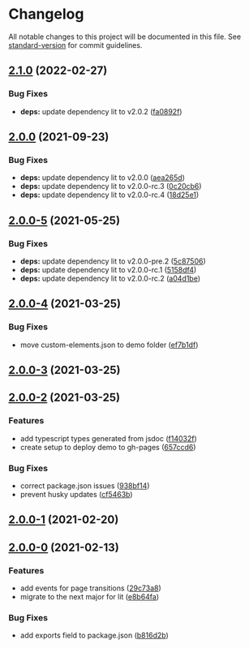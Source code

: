 # Changelog

All notable changes to this project will be documented in this file. See [standard-version](https://github.com/conventional-changelog/standard-version) for commit guidelines.

## [2.1.0](https://github.com/alangdm/helium-animated-pages/compare/v2.0.0...v2.1.0) (2022-02-27)


### Bug Fixes

* **deps:** update dependency lit to v2.0.2 ([fa0892f](https://github.com/alangdm/helium-animated-pages/commit/fa0892f48c927dc2782e621bd70283f69202b18f))

## [2.0.0](https://github.com/alangdm/helium-animated-pages/compare/v2.0.0-5...v2.0.0) (2021-09-23)


### Bug Fixes

* **deps:** update dependency lit to v2.0.0 ([aea265d](https://github.com/alangdm/helium-animated-pages/commit/aea265d8b90582ec3a63c211ef2a69cf3043a7b6))
* **deps:** update dependency lit to v2.0.0-rc.3 ([0c20cb6](https://github.com/alangdm/helium-animated-pages/commit/0c20cb6dc236d920c7af0d8bdaf411c8f83bbc01))
* **deps:** update dependency lit to v2.0.0-rc.4 ([18d25e1](https://github.com/alangdm/helium-animated-pages/commit/18d25e1032ed30520ec17f18ff268f20fdd12583))

## [2.0.0-5](https://github.com/alangdm/helium-animated-pages/compare/v2.0.0-4...v2.0.0-5) (2021-05-25)

### Bug Fixes

- **deps:** update dependency lit to v2.0.0-pre.2 ([5c87506](https://github.com/alangdm/helium-animated-pages/commit/5c87506d4c11e967911b9794f1402153c4bd9ce3))
- **deps:** update dependency lit to v2.0.0-rc.1 ([5158df4](https://github.com/alangdm/helium-animated-pages/commit/5158df4725f0eccf5b3f215d4e0a5015b44558bb))
- **deps:** update dependency lit to v2.0.0-rc.2 ([a04d1be](https://github.com/alangdm/helium-animated-pages/commit/a04d1bea24693503e4ff0e44a7bff339962deaaa))

## [2.0.0-4](https://github.com/alangdm/helium-animated-pages/compare/v2.0.0-3...v2.0.0-4) (2021-03-25)

### Bug Fixes

- move custom-elements.json to demo folder ([ef7b1df](https://github.com/alangdm/helium-animated-pages/commit/ef7b1df3d694d2e8de9ecf882ef18d8d7286cd4d))

## [2.0.0-3](https://github.com/alangdm/helium-animated-pages/compare/v2.0.0-2...v2.0.0-3) (2021-03-25)

## [2.0.0-2](https://github.com/alangdm/helium-animated-pages/compare/v2.0.0-1...v2.0.0-2) (2021-03-25)

### Features

- add typescript types generated from jsdoc ([f14032f](https://github.com/alangdm/helium-animated-pages/commit/f14032f9d3c1f8c573021e15d77367790b9c6062))
- create setup to deploy demo to gh-pages ([657ccd6](https://github.com/alangdm/helium-animated-pages/commit/657ccd6947857612612c02641c95ebb729aba857))

### Bug Fixes

- correct package.json issues ([938bf14](https://github.com/alangdm/helium-animated-pages/commit/938bf14c3412fde70383384a6b7cecdf85740282))
- prevent husky updates ([cf5463b](https://github.com/alangdm/helium-animated-pages/commit/cf5463bf3fc3bf763d3f27f4305f6795df3c99c4))

## [2.0.0-1](https://github.com/alangdm/helium-animated-pages/compare/v2.0.0-0...v2.0.0-1) (2021-02-20)

## [2.0.0-0](https://github.com/alangdm/helium-animated-pages/compare/v1.1.1...v2.0.0-0) (2021-02-13)

### Features

- add events for page transitions ([29c73a8](https://github.com/alangdm/helium-animated-pages/commit/29c73a87ebe952c2eadd830ca25fed1e4a67074f))
- migrate to the next major for lit ([e8b64fa](https://github.com/alangdm/helium-animated-pages/commit/e8b64fad9753c0155e7e1d0a13be590773cd1158))

### Bug Fixes

- add exports field to package.json ([b816d2b](https://github.com/alangdm/helium-animated-pages/commit/b816d2b8b67afb2f82287fbed3386e9bbc0d19d0))
